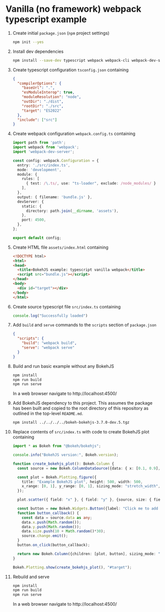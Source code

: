 # Vanilla (no framework) webpack typescript example

1. Create initial `package.json` (`npm` project settings)

    ```bash
    npm init --yes
    ```

2. Install dev dependencies

    ```bash
    npm install --save-dev typescript webpack webpack-cli webpack-dev-server ts-node ts-loader
    ```

3. Create typescript configuration `tsconfig.json` containing

    ```json
    {
      "compilerOptions": {
        "baseUrl": ".",
        "esModuleInterop": true,
        "moduleResolution": "node",
        "outDir": "./dist",
        "rootDir": "./src",
        "target": "ES2022"
      },
      "include": ["src"]
    }
    ```

4. Create webpack configuration `webpack.config.ts` containing

    ```typescript
    import path from 'path';
    import webpack from 'webpack';
    import 'webpack-dev-server';

    const config: webpack.Configuration = {
      entry: './src/index.ts',
      mode: 'development',
      module: {
        rules: [
          { test: /\.ts/, use: "ts-loader", exclude: /node_modules/ }
        ],
      },
      output: { filename: 'bundle.js' },
      devServer: {
        static: {
          directory: path.join(__dirname, 'assets'),
        },
        port: 4500,
      },
    };

    export default config;
    ```

5. Create HTML file `assets/index.html` containing

    ```html
    <!DOCTYPE html>
    <html>
    <head>
      <title>BokehJS example: typescript vanilla webpack</title>
      <script src="bundle.js"></script>
    </head>
    <body>
      <div id="target"></div>
    </body>
    </html>
    ```

6. Create source typescript file `src/index.ts` containing

    ```typescript
    console.log("Successfully loaded")
    ```

7. Add `build` and `serve` commands to the `scripts` section of `package.json`

    ```json
    {
      "scripts": {
        "build": "webpack build",
        "serve": "webpack serve"
      }
    }
    ```

8. Build and run basic example without any BokehJS

    ```bash
    npm install
    npm run build
    npm run serve
    ```

    In a web browser navigate to http://localhost:4500/

9. Add BokehJS dependency to this project. This assumes the package has been built and copied to the root directory of this repository as outlined in the top-level `README.md`.

    ```bash
    npm install ../../../../bokeh-bokehjs-3.7.0-dev.5.tgz
    ```

10. Replace contents of `src/index.ts` with code to create BokehJS plot containing

    ```typescript
    import * as Bokeh from "@bokeh/bokehjs";

    console.info("BokehJS version:", Bokeh.version);

    function create_bokehjs_plot(): Bokeh.Column {
      const source = new Bokeh.ColumnDataSource({data: { x: [0.1, 0.9], y: [0.1, 0.9], size: [40, 10] }});

      const plot = Bokeh.Plotting.figure({
        title: "Example BokehJS plot", height: 500, width: 500,
        x_range: [0, 1], y_range: [0, 1], sizing_mode: "stretch_width",
      });

      plot.scatter({ field: "x" }, { field: "y" }, {source, size: { field: "size" }});

      const button = new Bokeh.Widgets.Button({label: "Click me to add a point", button_type: "primary"});
      function button_callback() {
        const data = source.data as any;
        data.x.push(Math.random());
        data.y.push(Math.random());
        data.size.push(10 + Math.random()*30);
        source.change.emit();
      }
      button.on_click(button_callback);

      return new Bokeh.Column({children: [plot, button], sizing_mode: "stretch_width"});
    }

    Bokeh.Plotting.show(create_bokehjs_plot(), "#target");

    ```

11. Rebuild and serve

    ```bash
    npm install
    npm run build
    npm run serve
    ```

    In a web browser navigate to http://localhost:4500/
